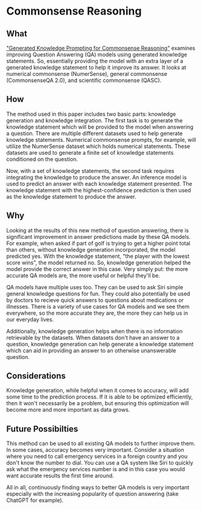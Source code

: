 # Commonsense Reasoning

## What
["Generated Knowledge Prompting for Commonsense Reasoning"](https://arxiv.org/pdf/2110.08387.pdf) examines improving Question Answering (QA) models using generated knowledge statements. So, essentially providing the model with an extra layer of a generated knowledge statement to help it improve its answer. It looks at numerical commonsense (NumerSense), general commonsense (CommonsenseQA 2.0), and scientific commonsense (QASC). 

## How
The method used in this paper includes two basic parts: knowledge generation and knowledge integration. The first task is to generate the knowledge statement which will be provided to the model when answering a question. There are multiple different datasets used to help generate knowledge statements. Numerical commonsense prompts, for example, will utilize the NumerSense dataset which holds numerical statements. These datasets are used to generate a finite set of knowledge statements conditioned on the question. 

Now, with a set of knowledge statements, the second task requires integrating the knowledge to produce the answer. An inference model is used to predict an answer with each knowledge statement presented. The knowledge statement with the highest-confidence prediction is then used as the knowledge statement to produce the answer.

## Why
Looking at the results of this new method of question answering, there is significant improvement in answer predictions made by these QA models. For example, when asked if part of golf is trying to get a higher point total than others, without knowledge generation incorporated, the model predicted yes. With the knowledge statement, "the player with the lowest score wins", the model returned no. So, knowledge generation helped the model provide the correct answer in this case. Very simply put: the more accurate QA models are, the more useful or helpful they'll be. 

QA models have multiple uses too. They can be used to ask Siri simple general knowledge questions for fun. They could also potentially be used by doctors to recieve quick answers to questions about medications or illnesses. There is a variety of use cases for QA models and we see them everywhere, so the more accurate they are, the more they can help us in our everyday lives. 

Additionally, knowledge generation helps when there is no information retrievable by the datasets. When datasets don't have an answer to a question, knowledge generation can help generate a knowledge statement which can aid in providing an answer to an otherwise unanswerable question.

## Considerations
Knowledge generation, while helpful when it comes to accuracy, will add some time to the prediction process. If it is able to be optimized efficiently, then it won't necessarily be a problem, but ensuring this optimization will become more and more important as data grows.

## Future Possibilties
This method can be used to all existing QA models to further improve them. In some cases, accuracy becomes very important. Consider a situation where you need to call emergency services in a foreign country and you don't know the number to dial. You can use a QA system like Siri to quickly ask what the emergency services number is and in this case you would want accurate results the first time around.

All in all, continuously finding ways to better QA models is very important especially with the increasing popularity of question answering (take ChatGPT for example).
